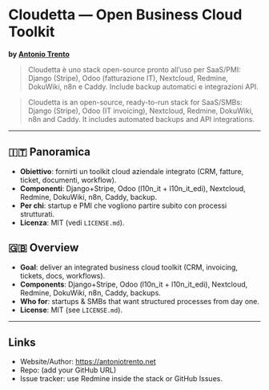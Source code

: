 # Cloudetta — Open Business Cloud Toolkit
**by [Antonio Trento](https://antoniotrento.net)**

> Cloudetta è uno stack open-source pronto all’uso per SaaS/PMI: Django (Stripe), Odoo (fatturazione IT), Nextcloud, Redmine, DokuWiki, n8n e Caddy. Include backup automatici e integrazioni API.

> Cloudetta is an open-source, ready-to-run stack for SaaS/SMBs: Django (Stripe), Odoo (IT invoicing), Nextcloud, Redmine, DokuWiki, n8n and Caddy. It includes automated backups and API integrations.

---

## 🇮🇹 Panoramica
- **Obiettivo**: fornirti un toolkit cloud aziendale integrato (CRM, fatture, ticket, documenti, workflow).
- **Componenti**: Django+Stripe, Odoo (l10n_it + l10n_it_edi), Nextcloud, Redmine, DokuWiki, n8n, Caddy, backup.
- **Per chi**: startup e PMI che vogliono partire subito con processi strutturati.
- **Licenza**: MIT (vedi `LICENSE.md`).

## 🇬🇧 Overview
- **Goal**: deliver an integrated business cloud toolkit (CRM, invoicing, tickets, docs, workflows).
- **Components**: Django+Stripe, Odoo (l10n_it + l10n_it_edi), Nextcloud, Redmine, DokuWiki, n8n, Caddy, backups.
- **Who for**: startups & SMBs that want structured processes from day one.
- **License**: MIT (see `LICENSE.md`).

---

## Links
- Website/Author: https://antoniotrento.net
- Repo: (add your GitHub URL)
- Issue tracker: use Redmine inside the stack or GitHub Issues.

